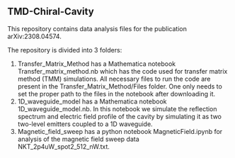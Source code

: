 ## TMD-Chiral-Cavity

This repository contains data analysis files for the publication arXiv:2308.04574.

The repository is divided into 3 folders:
1. Transfer_Matrix_Method has a Mathematica notebook Transfer_matrix_method.nb which has the code used for transfer matrix method (TMM) simulations. All necessary files to run the code are present in the Transfer_Matrix_Method/Files folder. One only needs to set the proper path to the files in the notebook after downloading it.
2. 1D_waveguide_model has a Mathematica notebook 1D_waveguide_model.nb. In this notebook we simulate the reflection spectrum and electric field profile of the cavity by simulating it as two two-level emitters coupled to a 1D waveguide.
3. Magnetic_field_sweep has a python notebook MagneticField.ipynb for analysis of the magnetic field sweep data NKT_2p4uW_spot2_512_nW.txt.
